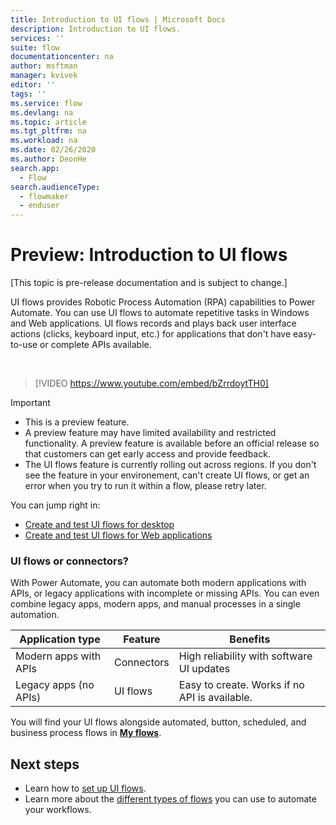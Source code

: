 ```yaml
---
title: Introduction to UI flows | Microsoft Docs
description: Introduction to UI flows.
services: ''
suite: flow
documentationcenter: na
author: msftman
manager: kvivek
editor: ''
tags: ''
ms.service: flow
ms.devlang: na
ms.topic: article
ms.tgt_pltfrm: na
ms.workload: na
ms.date: 02/26/2020
ms.author: DeonHe
search.app: 
  - Flow
search.audienceType: 
  - flowmaker
  - enduser
---
```

# Preview: Introduction to UI flows

[This topic is pre-release documentation and is subject to change.]

UI flows provides Robotic Process Automation (RPA) capabilities to Power Automate. You can use UI flows to automate repetitive tasks in Windows and Web applications. UI flows records and plays back user interface actions (clicks, keyboard input, etc.) for applications that don't have easy-to-use or complete APIs available.

<br/>

> [!VIDEO https://www.youtube.com/embed/bZrrdoytTH0]


> [!IMPORTANT]
> - This is a preview feature.
> - A preview feature may have limited availability and restricted functionality. A preview feature is available before an official release so that customers can get early access and provide feedback.
> - The UI flows feature is currently rolling out across regions. If you don't see the feature in your environement, can't create UI flows, or get an error when you try to run it within a flow, please retry later.

You can jump right in:

- [Create and test UI flows for desktop](create-desktop.md) 
- [Create and test UI flows for Web applications](create-web.md)  

### UI flows or connectors?

With Power Automate, you can automate both modern applications with APIs, or legacy applications with incomplete or missing APIs. You can even combine legacy apps, modern apps, and manual processes in a single automation.

| **Application type**      | **Feature** | **Benefits**     |
|---------------------------|----------------------------|------------------|
| Modern apps with APIs| Connectors                 | High reliability with software UI updates |
| Legacy apps (no APIs)          | UI flows                    | Easy to create. Works if no API is available.   |


You will find your UI flows alongside automated, button, scheduled, and business process flows in [**My flows**](manage.md).

## Next steps

- Learn how to [set up UI flows](setup.md). 
- Learn more about the [different types of flows](..\getting-started.md#types-of-flows) you can use to automate your workflows.


